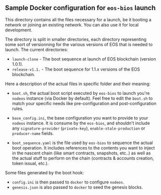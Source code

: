 Sample Docker configuration for `eos-bios` launch
-------------------------------------------------

This directory contains all the files necessary for a launch, be it
booting a network or joining an existing network.  You can also use it
for local development.

The directory is split in smaller directories, each directory representing
some sort of versionning for the various versions of EOS that is needed to
launch. The current directories:

 * `launch-clone` - The boot sequence at launch of EOS blockchain (version 1.0.1).
 * `release-v1.1.` - The boot sequence for 1.1.x versions of the EOS blockchain.

Here a description of the actual files in specific folder and their meaning:

* `boot.sh`, the actual boot script executed by `eos-bios` to launch
  you're `nodeos` instance (via Docker by default). Feel free to edit
  the `boot.sh` to match your specific needs like pre-configuration and
  post-configuration rules.

* `base_config.ini`, the base configuration you want to provide to
  your `nodeos` instance. It is consume by the `eos-bios`, and
  shouldn't include any `signature-provider` (`private-key`), 
  `enable-stale-production` or `producer-name` fields.

* `boot_sequence.yaml` is the file used by `eos-bios` to sequence the actual
  boot operation. It includes references to the contents you want to inject 
  in the nascent chain (like smart contracts, snapshots, etc..) as well
  as the actual stuff to perform on the chain (contracts & accounts creation,
  token issual, etc.).

Some files generated by the boot hook:
* `config.ini` is then passed to `docker` to configure `nodeos`.
* `genesis.json` is also passed to `docker` to seed the genesis blocks.
